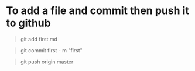 To add a file and commit then push it to github
====
>git add first.md

>git commit first - m "first"

>git push origin master

